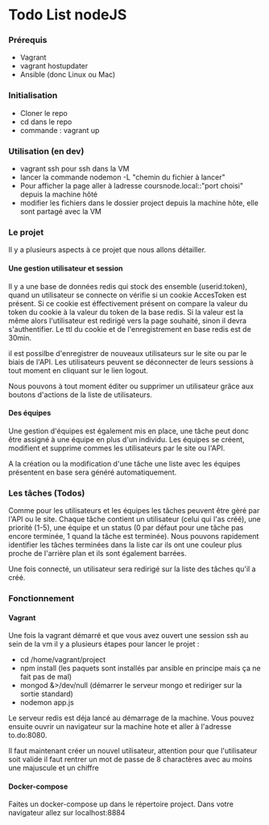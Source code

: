 # Todo List nodeJS

### Prérequis

* Vagrant
* vagrant hostupdater
* Ansible (donc Linux ou Mac)

### Initialisation

* Cloner le repo
* cd dans le repo
* commande : vagrant up

### Utilisation (en dev)

* vagrant ssh pour ssh dans la VM
* lancer la commande nodemon -L "chemin du fichier à lancer"
* Pour afficher la page aller à ladresse coursnode.local::"port choisi" depuis la machine hôté
* modifier les fichiers dans le dossier project depuis la machine hôte, elle sont partagé avec la VM

### Le projet

Il y a plusieurs aspects à ce projet que nous allons détailler.

#### Une gestion utilisateur et session

Il y a une base de données redis qui stock des ensemble (userid:token), quand un utilisateur se connecte on vérifie si un cookie AccesToken est présent.
Si ce cookie est éffectivement présent on compare la valeur du token du cookie à la valeur du token de la base redis.
Si la valeur est la même alors l'utilisateur est redirigé vers la page souhaité, sinon il devra s'authentifier.
Le ttl du cookie et de l'enregistrement en base redis est de 30min.

il est possilbe d'enregistrer de nouveaux utilisateurs sur le site ou par le biais de l'API.
Les utilisateurs peuvent se déconnecter de leurs sessions à tout moment en cliquant sur le lien logout.

Nous pouvons à tout moment éditer ou supprimer un utilisateur grâce aux boutons d'actions de la liste de utilisateurs.

#### Des équipes

Une gestion d'équipes est également mis en place, une tâche peut donc être assigné à une équipe en plus d'un individu.
Les équipes se créent, modifient et supprime commes les utilisateurs par le site ou l'API.

A la création ou la modification d'une tâche une liste avec les équipes présentent en base sera généré automatiquement.

### Les tâches (Todos)

Comme pour les utilisateurs et les équipes les tâches peuvent être gèré par l'API ou le site.
Chaque tâche contient un utilisateur (celui qui l'as créé), une priorité (1-5), une équipe et un status (0 par défaut pour une tâche pas encore terminée, 1 quand la tâche est terminée).
Nous pouvons rapidement identifier les tâches terminées dans la liste car ils ont une couleur plus proche de l'arrière plan et ils sont également barrées.

Une fois connecté, un utilisateur sera redirigé sur la liste des tâches qu'il a créé.

### Fonctionnement
#### Vagrant

Une fois la vagrant démarré et que vous avez ouvert une session ssh au sein de la vm il y a plusieurs étapes pour lancer le projet :
* cd /home/vagrant/project 
* npm install (les paquets sont installés par ansible en principe mais ça ne fait pas de mal)
* mongod &>/dev/null (démarrer le serveur mongo et rediriger sur la sortie standard)
* nodemon app.js

Le serveur redis est déja lancé au démarrage de la machine.
Vous pouvez ensuite ouvrir un navigateur sur la machine hote et aller à l'adresse to.do:8080.

Il faut maintenant créer un nouvel utilisateur, attention pour que l'utilisateur soit valide il faut rentrer un mot de passe de 8 charactères avec au moins une majuscule et un chiffre 

#### Docker-compose
Faites un docker-compose up dans le répertoire project.
Dans votre navigateur allez sur localhost:8884

